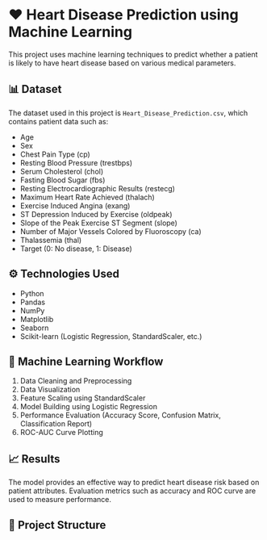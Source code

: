 # ❤️ Heart Disease Prediction using Machine Learning

This project uses machine learning techniques to predict whether a patient is likely to have heart disease based on various medical parameters.

## 📊 Dataset

The dataset used in this project is `Heart_Disease_Prediction.csv`, which contains patient data such as:

- Age
- Sex
- Chest Pain Type (cp)
- Resting Blood Pressure (trestbps)
- Serum Cholesterol (chol)
- Fasting Blood Sugar (fbs)
- Resting Electrocardiographic Results (restecg)
- Maximum Heart Rate Achieved (thalach)
- Exercise Induced Angina (exang)
- ST Depression Induced by Exercise (oldpeak)
- Slope of the Peak Exercise ST Segment (slope)
- Number of Major Vessels Colored by Fluoroscopy (ca)
- Thalassemia (thal)
- Target (0: No disease, 1: Disease)

## ⚙️ Technologies Used

- Python
- Pandas
- NumPy
- Matplotlib
- Seaborn
- Scikit-learn (Logistic Regression, StandardScaler, etc.)

## 🧠 Machine Learning Workflow

1. Data Cleaning and Preprocessing
2. Data Visualization
3. Feature Scaling using StandardScaler
4. Model Building using Logistic Regression
5. Performance Evaluation (Accuracy Score, Confusion Matrix, Classification Report)
6. ROC-AUC Curve Plotting

## 📈 Results

The model provides an effective way to predict heart disease risk based on patient attributes. Evaluation metrics such as accuracy and ROC curve are used to measure performance.

## 📂 Project Structure

